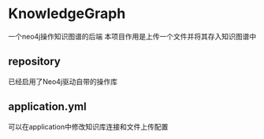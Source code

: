 # KnowledgeGraph
一个neo4j操作知识图谱的后端
本项目作用是上传一个文件并将其存入知识图谱中


## repository
已经启用了Neo4j驱动自带的操作库

## application.yml
可以在application中修改知识库连接和文件上传配置
